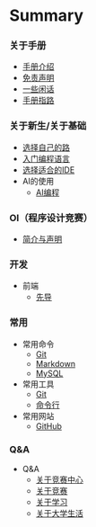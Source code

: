 # Summary

### 关于手册
* [手册介绍](/README.md)
* [免责声明](/Disclaimer.md)
* [一些闲话](/Some-Words.md)
* [手册指路](/Another.md)

### 关于新生/关于基础
* [选择自己的路](/Basic/Choose-Way.md)
* [入门编程语言](/Basic/Quick-Start.md)
* [选择适合的IDE](/Basic/Choose-IDE.md)
* AI的使用
    * [AI编程](/Basic/Use-AI/AI-Programming.md)
    <!-- * [大模型的使用](/Basic/Use-AI/LLM.md) -->

### OI（程序设计竞赛）
* [简介与声明](/OI/README.md)

### 开发
* 前端
    * [先导](/Development/Front-End/README.md)
<!-- *  后端 -->

<!-- ### 运维
* 施工中 -->

<!-- ### 深度学习
* 施工中 -->

### 常用
* 常用命令
    * [Git](/Common/Command/Git.md)
    * [Markdown](/Common/Command/Markdown.md)
    * [MySQL](/Common/Command/MySQL.md)
* 常用工具
    * [Git](/Common/Tool/Git.md)
    * [命令行](/Common/Tool/Command-Line.md)
    <!-- * [AI](/Common/Tool/AI.md) -->
* 常用网站
    * [GitHub](/Common/Website/GitHub.md)

### Q&A
* Q&A
    * [关于竞赛中心](/QA/About-Competition-Center.md)
    * [关于竞赛](/QA/About-Competiton.md)
    * [关于学习](/QA/About-Study.md)
    * [关于大学生活](/QA/About-University-Life.md)
